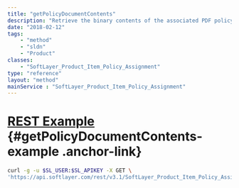 ```yaml
---
title: "getPolicyDocumentContents"
description: "Retrieve the binary contents of the associated PDF policy document. "
date: "2018-02-12"
tags:
    - "method"
    - "sldn"
    - "Product"
classes:
    - "SoftLayer_Product_Item_Policy_Assignment"
type: "reference"
layout: "method"
mainService : "SoftLayer_Product_Item_Policy_Assignment"
---
```


# [REST Example](#getPolicyDocumentContents-example) <a href="/article/rest/"><i class="fas fa-question"></i></a> {#getPolicyDocumentContents-example .anchor-link} 
```bash
curl -g -u $SL_USER:$SL_APIKEY -X GET \
'https://api.softlayer.com/rest/v3.1/SoftLayer_Product_Item_Policy_Assignment/{SoftLayer_Product_Item_Policy_AssignmentID}/getPolicyDocumentContents'
```
